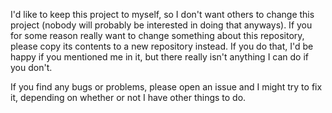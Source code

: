 I'd like to keep this project to myself, so I don't want others to change this project (nobody will probably be interested in doing that anyways). If you for some reason really want to change something about this repository, please copy its contents to a new repository instead. If you do that, I'd be happy if you mentioned me in it, but there really isn't anything I can do if you don't.

If you find any bugs or problems, please open an issue and I might try to fix it, depending on whether or not I have other things to do.
